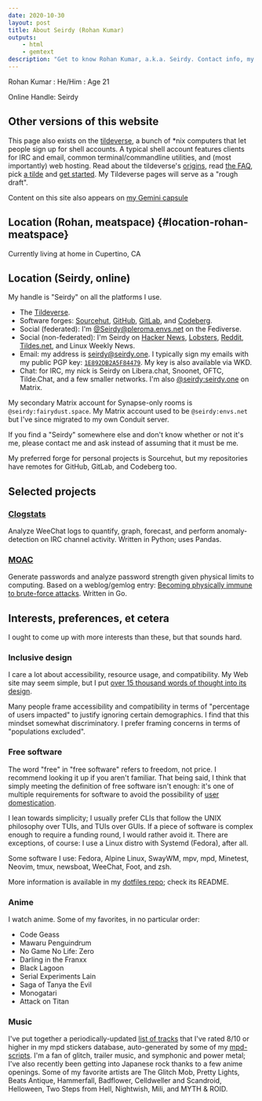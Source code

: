 ```yaml
---
date: 2020-10-30
layout: post
title: About Seirdy (Rohan Kumar)
outputs:
    - html
    - gemtext
description: "Get to know Rohan Kumar, a.k.a. Seirdy. Contact info, my projects, interests, etc."
---
```

Rohan Kumar : He/Him : Age 21

Online Handle: Seirdy

Other versions of this website
------------------------------

This page also exists on the [tildeverse](https://tildeverse.org/), a bunch of \*nix computers that let people sign up for shell accounts. A typical shell account features clients for IRC and email, common terminal/commandline utilities, and (most importantly) web hosting. Read about the tildeverse's [origins](https://web.archive.org/web/20180917091804/https://medium.com/message/tilde-club-i-had-a-couple-drinks-and-woke-up-with-1-000-nerds-a8904f0a2ebf), read [the FAQ](https://tilde.club/wiki/faq.html), pick [a tilde](https://tilde.club/%7Epfhawkins/othertildes.html) and [get started](https://tilde.club/~anthonydpaul/primer.html). My Tildeverse pages will serve as a "rough draft".

Content on this site also appears on <a href="gemini://seirdy.one">my Gemini capsule</a>

Location (Rohan, meat&shy;space) {#location-rohan-meatspace}
---------------------------

Currently living at home in Cupertino, CA

Location (Seirdy, online)
-------------------------

My handle is "Seirdy" on all the platforms I use.

- The [Tildeverse](https://envs.net/~seirdy).
- Software forges: [Sourcehut](https://sr.ht/~seirdy), [GitHub](https://github.com/Seirdy), [GitLab](https://gitlab.com/Seirdy), and [Codeberg](https://codeberg.org/Seirdy).
- Social (federated): I'm [@Seirdy<wbr>@pleroma<wbr>.envs.net](https://pleroma.envs.net/seirdy) on the Fediverse.
- Social (non-federated): I'm Seirdy on [Hacker News](https://news.ycombinator.com/user?id=Seirdy), [Lobsters](https://lobste.rs/u/Seirdy), [Reddit](https://www.reddit.com/user/Seirdy/), [Tildes.net](https://tildes.net/user/Seirdy), and Linux Weekly News.
- Email: my address is [seirdy<wbr>@seirdy.one](mailto:seirdy@seirdy.one). I typically sign my emails with my public PGP key: [`1E892DB2A5F84479`](./publickey.asc). My key is also available via WKD.
- Chat: for IRC, my nick is Seirdy on Libera.chat, Snoonet, OFTC, Tilde.Chat, and a few smaller networks. I'm also [@seirdy<wbr>:seirdy.one](https://matrix.to/#/@seirdy:seirdy.one) on Matrix.

My secondary Matrix account for Synapse-only rooms is `@seirdy:fairydust.space`. My Matrix account used to be `@seirdy:envs.net` but I've since migrated to my own Conduit server.

If you find a "Seirdy" somewhere else and don't know whether or not it's me, please contact me and ask instead of assuming that it must be me.

My preferred forge for personal projects is Sourcehut, but my repositories have remotes for GitHub, GitLab, and Codeberg too.

Selected projects
-----------------

### [Clogstats](https://sr.ht/~seirdy/clogstats/)

Analyze WeeChat logs to quantify, graph, forecast, and perform anomaly-detection on IRC channel activity. Written in Python; uses Pandas.

### [MOAC](https://sr.ht/~seirdy/MOAC/)

Generate passwords and analyze password strength given physical limits to computing. Based on a weblog/gemlog entry: [Becoming physically immune to brute-force attacks](https://seirdy.one/2021/01/12/password-strength.html). Written in Go.

Interests, preferences, et cetera
---------------------------------

I ought to come up with more interests than these, but that sounds hard.

### Inclusive design

I care a lot about accessibility, resource usage, and compatibility. My Web site may seem simple, but I put [over 15 thousand words of thought into its design](https://seirdy.one/~seirdy/2020/11/23/website-best-practices.html).

Many people frame accessibility and compatibility in terms of "percentage of users impacted" to justify ignoring certain demographics. I find that this mindset somewhat discriminatory. I prefer framing concerns in terms of "populations excluded".

### Free software

The word "free" in "free software" refers to freedom, not price. I recommend looking it up if you aren't familiar. That being said, I think that simply meeting the definition of free software isn't enough: it's one of multiple requirements for software to avoid the possibility of [user domestication](https://seirdy.one/2021/01/27/whatsapp-and-the-domestication-of-users.html).

I lean towards simplicity; I usually prefer CLIs that follow the UNIX philosophy over TUIs, and TUIs over GUIs. If a piece of software is complex enough to require a funding round, I would rather avoid it. There are exceptions, of course: I use a Linux distro with Systemd (Fedora), after all.

Some software I use: Fedora, Alpine Linux, SwayWM, mpv, mpd, Minetest, Neovim, tmux, newsboat, WeeChat, Foot, and zsh.

More information is available in my [dotfiles repo](https://sr.ht/~seirdy/dotfiles); check its README.

### Anime

I watch anime. Some of my favorites, in no particular order:

- Code Geass
- Mawaru Penguindrum
- No Game No Life: Zero
- Darling in the Franxx
- Black Lagoon
- Serial Experiments Lain
- Saga of Tanya the Evil
- Monogatari
- Attack on Titan

### Music

I've put together a periodically-updated [list of tracks](music.txt) that I've rated 8/10 or higher in my mpd stickers database, auto-generated by some of my [mpd-scripts](https://git.sr.ht/~seirdy/mpd-scripts/tree/master/smart-playlists). I'm a fan of glitch, trailer music, and symphonic and power metal; I've also recently been getting into Japanese rock thanks to a few anime openings. Some of my favorite artists are The Glitch Mob, Pretty Lights, Beats Antique, Hammerfall, Badflower, Celldweller and Scandroid, Helloween, Two Steps from Hell, Nightwish, Mili, and MYTH & ROID.

<!--vi:ft=markdown.pandoc.gfm-->

